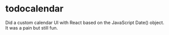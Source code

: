 # todocalendar
Did a custom calendar UI with React based on the JavaScript Date() object. It was a pain but still fun.
